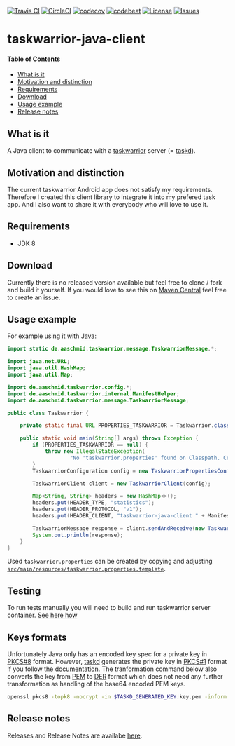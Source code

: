 [![Travis CI](https://travis-ci.org/aaschmid/taskwarrior-java-client.png?branch=master)](https://travis-ci.org/aaschmid/taskwarrior-java-client)
[![CircleCI](https://circleci.com/gh/aaschmid/taskwarrior-java-client.svg?style=svg)](https://circleci.com/gh/aaschmid/taskwarrior-java-client)
[![codecov](https://codecov.io/gh/aaschmid/taskwarrior-java-client/branch/master/graph/badge.svg)](https://codecov.io/gh/aaschmid/taskwarrior-java-client)
[![codebeat](https://codebeat.co/badges/90f3d360-88bb-4040-b8b6-2e3e684f11f4)](https://codebeat.co/projects/github-com-aaschmid-taskwarrior-java-client-master)
[![License](https://img.shields.io/github/license/aaschmid/taskwarrior-java-client.svg)](https://github.com/aaschmid/taskwarrior-java-client/blob/master/LICENSE.md)
[![Issues](https://img.shields.io/github/issues/aaschmid/taskwarrior-java-client.svg)](https://github.com/aaschmid/taskwarrior-java-client/issues)

taskwarrior-java-client
=======================

#### Table of Contents
* [What is it](#what-is-it)
* [Motivation and distinction](#motivation-and-distinction)
* [Requirements](#requirements)
* [Download](#download)
* [Usage example](#usage-example)
* [Release notes](#release-notes)


What is it
----------

A Java client to communicate with a [taskwarrior][] server (=
[taskd](https://taskwarrior.org/docs/taskserver/why.html)).

[taskwarrior]: https://taskwarrior.org/


Motivation and distinction
--------------------------

The current taskwarrior Android app does not satisfy my requirements. Therefore
I created this client library to integrate it into my prefered task app.  And I
also want to share it with everybody who will love to use it.


Requirements
-----------

* JDK 8


Download
--------

Currently there is no released version available but feel free to clone / fork
and build it yourself. If you would love to see this on [Maven
Central](http://search.maven.org/) feel free to create an issue.


Usage example
-------------

For example using it with [Java](https://www.java.com/):


```java
import static de.aaschmid.taskwarrior.message.TaskwarriorMessage.*;

import java.net.URL;
import java.util.HashMap;
import java.util.Map;

import de.aaschmid.taskwarrior.config.*;
import de.aaschmid.taskwarrior.internal.ManifestHelper;
import de.aaschmid.taskwarrior.message.TaskwarriorMessage;

public class Taskwarrior {

    private static final URL PROPERTIES_TASKWARRIOR = Taskwarrior.class.getResource("/taskwarrior.properties");

    public static void main(String[] args) throws Exception {
        if (PROPERTIES_TASKWARRIOR == null) {
            throw new IllegalStateException(
                    "No 'taskwarrior.properties' found on Classpath. Create it by copy and rename 'taskwarrior.properties.template'. Also fill in proper values.");
        }
        TaskwarriorConfiguration config = new TaskwarriorPropertiesConfiguration(PROPERTIES_TASKWARRIOR);

        TaskwarriorClient client = new TaskwarriorClient(config);

        Map<String, String> headers = new HashMap<>();
        headers.put(HEADER_TYPE, "statistics");
        headers.put(HEADER_PROTOCOL, "v1");
        headers.put(HEADER_CLIENT, "taskwarrior-java-client " + ManifestHelper.getImplementationVersionFromManifest("local-dev"));

        TaskwarriorMessage response = client.sendAndReceive(new TaskwarriorMessage(headers));
        System.out.println(response);
    }
}
```

Used `taskwarrior.properties` can be created by copying and adjusting
[`src/main/resources/taskwarrior.properties.template`](https://github.com/aaschmid/taskwarrior-java-client/tree/master/src/main/resources/taskwarrior.properties.template).



Testing
-------

To run tests manually you will need to build and run taskwarrior server container.
[See here how](docker/README.md)


Keys formats
------------

Unfortunately Java only has an encoded key spec for a private key in [PKCS#8](https://en.wikipedia.org/wiki/PKCS_8)
format. However, [taskd](https://taskwarrior.org/docs/taskserver/setup.html) generates the private key in
[PKCS#1](https://en.wikipedia.org/wiki/PKCS_1) format if you follow the
[documentation](https://taskwarrior.org/docs/taskserver/user.html). The tranformation command below also converts the
key from [PEM](https://en.wikipedia.org/wiki/Privacy-Enhanced_Mail) to
[DER](https://en.wikipedia.org/wiki/X.690#DER_encoding) format which does not need any further transformation as
handling of the base64 encoded PEM keys.

```sh
openssl pkcs8 -topk8 -nocrypt -in $TASKD_GENERATED_KEY.key.pem -inform PEM -out $KEY_NAME.key.pkcs8.der -outform DER
```

Release notes
-------------

Releases and Release Notes are availabe [here](/aaschmid/taskwarrior-java-client/releases).
